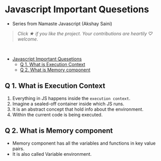 # Javascript Important Quesetions

- Series from Namaste Javascript (Akshay Saini)

> *Click &#9733; if you like the project. Your contributions are heartily ♡ welcome.*

<br/>

- [Javascript Important Quesetions](#javascript-important-quesetions)
  - [Q 1. What is Execution Context](#q-1-what-is-execution-context)
  - [Q 2. What is Memory component](#q-2-what-is-memory-component)


## Q 1. What is Execution Context

1. Everything in JS happens inside the `execution context`.
2. Imagine a sealed-off container inside which JS runs.
3. It is an abstract concept that hold info about the environment.
4. Within the current code is being executed.

## Q 2. What is Memory component

- Memory component has all the variables and functions in key value pairs.
- It is also called Variable environment.
